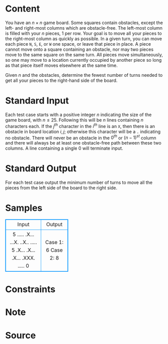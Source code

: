 
# Content

You have an $n\times n$ game board. Some squares contain obstacles, except the left- and right-most columns
which are obstacle-free. The left-most column is filled with your $n$ pieces, $1$ per row. Your goal is to
move all your pieces to the right-most column as quickly as possible. In a given turn, you can move
each piece `N`, `S`, `E`, or `W` one space, or leave that piece in place. A piece cannot move onto a square
containing an obstacle, nor may two pieces move to the same square on the same turn. All pieces move
simultaneously, so one may move to a location currently occupied by another piece so long as that piece
itself moves elsewhere at the same time.

Given $n$ and the obstacles, determine the fewest number of turns needed to get all your pieces to the
right-hand side of the board.

# Standard Input

Each test case starts with a positive integer $n$ indicating the size of the game board, with $n\leq 25$.
Following this will be $n$ lines containing $n$ characters each. If the $j^{th}$ character in the $i^{th}$ line is an `X`,
then there is an obstacle in board location $i, j$; otherwise this character will be a `.` indicating no
obstacle. There will never be an obstacle in the $0^{th}$ or $(n-1)^{st}$ column and there will always be at least
one obstacle-free path between these two columns. A line containing a single $0$ will terminate input.

# Standard Output

For each test case output the minimum number of turns to move all the pieces from the left side of the
board to the right side.

# Samples

<style>
        table,table tr th, table tr td { border:1px solid #0094ff; }
        table { width: 200px; min-height: 25px; line-height: 25px; text-align: center; border-collapse: collapse;}   
    </style>
<table>
	<tr>
		<td>Input</td>
		<td>Output</td>
	</tr>
<tr><td>5
.....
.X...
...X.
..X..
.....
5
.X...
.X...
.X...
.XXX.
.....
0</td><td>Case 1: 6
Case 2: 8</td></tr></table>


# Constraints



# Note



# Source


